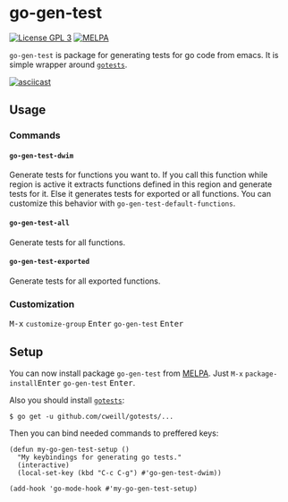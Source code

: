# go-gen-test

[![License GPL 3](https://img.shields.io/badge/license-GPL_3-green.svg)](http://www.gnu.org/licenses/gpl-3.0.txt)
[![MELPA](https://melpa.org/packages/go-gen-test-badge.svg)](https://melpa.org/#/go-gen-test)

`go-gen-test` is package for generating tests for go code from
emacs. It is simple wrapper around [`gotests`](https://github.com/cweill/gotests).

[![asciicast](https://asciinema.org/a/142648.png)](https://asciinema.org/a/142648)

## Usage

### Commands

#### `go-gen-test-dwim`
Generate tests for functions you want to.
If you call this function while region is active it extracts
functions defined in this region and generate tests for it.
Else it generates tests for exported or all functions.
You can customize this behavior with `go-gen-test-default-functions`.

#### `go-gen-test-all`
Generate tests for all functions.

#### `go-gen-test-exported`
Generate tests for all exported functions.

### Customization

<kbd>M-x</kbd> `customize-group` <kbd>Enter</kbd> `go-gen-test` <kbd>Enter</kbd>

## Setup

You can now install package `go-gen-test` from
[MELPA](https://melpa.org/#/getting-started). Just `M-x`
`package-install`<kbd>Enter</kbd> `go-gen-test` <kbd>Enter</kbd>.

Also you should install
[`gotests`](https://github.com/cweill/gotests):

``` shell
$ go get -u github.com/cweill/gotests/...
```

Then you can bind needed commands to preffered keys:

``` emacs-lisp
(defun my-go-gen-test-setup ()
  "My keybindings for generating go tests."
  (interactive)
  (local-set-key (kbd "C-c C-g") #'go-gen-test-dwim))

(add-hook 'go-mode-hook #'my-go-gen-test-setup)
```
